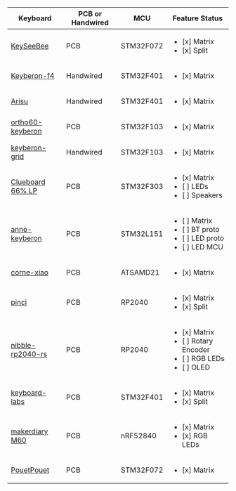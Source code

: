 | Keyboard                                                                   | PCB or Handwired | MCU       | Feature Status                                                                                 |
| -                                                                          | -                | -         | -                                                                                              |
| [KeySeeBee](https://github.com/TeXitoi/keyseebee)                          | PCB              | STM32F072 | <ul><li>[x] Matrix </li><li>[x] Split</li></ul>                                                |
| [Keyberon-f4](https://github.com/TeXitoi/keyberon-f4)                      | Handwired        | STM32F401 | <ul><li>[x] Matrix </li></ul>                                                                  |
| [Arisu](https://github.com/help-14/arisu-handwired)                        | Handwired        | STM32F401 | <ul><li>[x] Matrix </li></ul>                                                                  |
| [ortho60-keyberon](https://github.com/TeXitoi/ortho60-keyberon)            | PCB              | STM32F103 | <ul><li>[x] Matrix </li></ul>                                                                  |
| [keyberon-grid](https://github.com/TeXitoi/keyberon-grid)                  | Handwired        | STM32F103 | <ul><li>[x] Matrix </li></ul>                                                                  |
| [Clueboard 66% LP](https://github.com/wezm/clueboard-rust-firmware)        | PCB              | STM32F303 | <ul><li>[x] Matrix </li><li>[ ] LEDs</li><li>[ ] Speakers</li></ul>                            |
| [anne-keyberon](https://github.com/hdhoang/anne-keyberon)                  | PCB              | STM32L151 | <ul><li>[ ] Matrix </li><li>[ ] BT proto </li><li>[ ] LED proto </li><li>[ ] LED MCU </li></ul>                                                                  |
| [corne-xiao](https://github.com/lehmanju/corne-xiao)                       | PCB              | ATSAMD21  | <ul><li>[x] Matrix </li></ul>                                                                  |
| [pinci](https://github.com/camrbuss/pinci)                                 | PCB              | RP2040    | <ul><li>[x] Matrix </li><li>[x] Split</li></ul>                                                |
| [nibble-rp2040-rs](https://github.com/DrewTChrist/nibble-rp2040-rs)        | PCB              | RP2040    | <ul><li>[x] Matrix </li><li>[ ] Rotary Encoder</li><li>[ ] RGB LEDs</li><li>[ ] OLED</li></ul> |
| [keyboard-labs](https://github.com/rgoulter/keyboard-labs)                 | PCB              | STM32F401 | <ul><li>[x] Matrix </li><li>[x] Split</li></ul>                                                |
| [makerdiary M60](https://github.com/jamesmunns/m60-keyboard/)              | PCB              | nRF52840  | <ul><li>[x] Matrix </li><li>[x] RGB LEDs</li> |
| [PouetPouet](https://github.com/dkm/pouetpouet)                          | PCB              | STM32F072 | <ul><li>[x] Matrix </li></ul>                                                |
